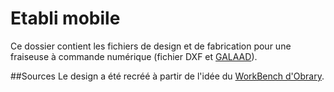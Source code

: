 # Etabli mobile

Ce dossier contient les fichiers de design et de fabrication pour une fraiseuse à commande numérique (fichier DXF et [GALAAD](http://www.galaad.net/home-fra.html "Site du soft Galaad")).

##Sources
Le design a été recréé à partir de l'idée du [WorkBench d'Obrary](http://obrary.com/products/makerbench-series-3 "Workbench d'Obrary").
